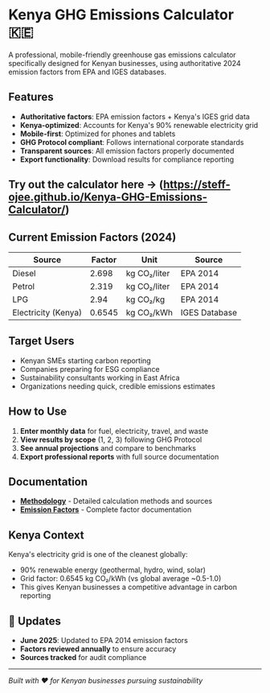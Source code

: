 # Kenya GHG Emissions Calculator 🇰🇪

A professional, mobile-friendly greenhouse gas emissions calculator specifically designed for Kenyan businesses, using authoritative 2024 emission factors from EPA and IGES databases.

## Features

- **Authoritative factors**: EPA emission factors + Kenya's IGES grid data
- **Kenya-optimized**: Accounts for Kenya's 90% renewable electricity grid
- **Mobile-first**: Optimized for phones and tablets
- **GHG Protocol compliant**: Follows international corporate standards
- **Transparent sources**: All emission factors properly documented
- **Export functionality**: Download results for compliance reporting

## Try out the calculator here -> (https://steff-ojee.github.io/Kenya-GHG-Emissions-Calculator/)

## Current Emission Factors (2024)

| Source | Factor | Unit | Source |
|--------|--------|------|---------|
| Diesel | 2.698 | kg CO₂/liter | EPA 2014 |
| Petrol | 2.319 | kg CO₂/liter | EPA 2014 |
| LPG | 2.94 | kg CO₂/kg | EPA 2014 |
| Electricity (Kenya) | 0.6545 | kg CO₂/kWh | IGES Database |

## Target Users

- Kenyan SMEs starting carbon reporting
- Companies preparing for ESG compliance
- Sustainability consultants working in East Africa
- Organizations needing quick, credible emissions estimates

## How to Use

1. **Enter monthly data** for fuel, electricity, travel, and waste
2. **View results by scope** (1, 2, 3) following GHG Protocol
3. **See annual projections** and compare to benchmarks
4. **Export professional reports** with full source documentation

## Documentation

- [**Methodology**](docs/methodology.md) - Detailed calculation methods and sources
- [**Emission Factors**](docs/methodology.md#emission-factors-sources) - Complete factor documentation

## Kenya Context

Kenya's electricity grid is one of the cleanest globally:
- 90% renewable energy (geothermal, hydro, wind, solar)
- Grid factor: 0.6545 kg CO₂/kWh (vs global average ~0.5-1.0)
- This gives Kenyan businesses a competitive advantage in carbon reporting

## 🔄 Updates

- **June 2025**: Updated to EPA 2014 emission factors
- **Factors reviewed annually** to ensure accuracy
- **Sources tracked** for audit compliance

---
*Built with ❤️ for Kenyan businesses pursuing sustainability*
